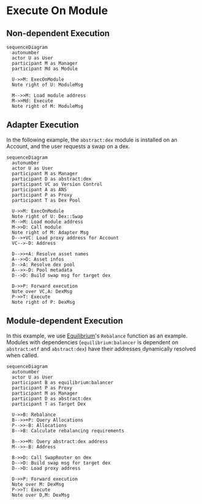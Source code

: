 # Execute On Module

## Non-dependent Execution
```mermaid
sequenceDiagram
  autonumber
  actor U as User
  participant M as Manager
  participant Md as Module

  U->>M: ExecOnModule
  Note right of U: ModuleMsg
  
  M-->>M: Load module address
  M->>Md: Execute
  Note right of M: ModuleMsg
```

## Adapter Execution
In the following example, the `abstract:dex` module is installed on an Account, and the user requests a swap on a dex. 

```mermaid
sequenceDiagram
  autonumber
  actor U as User
  participant M as Manager
  participant D as abstract:dex
  participant VC as Version Control
  participant A as ANS
  participant P as Proxy
  participant T as Dex Pool

  U->>M: ExecOnModule
  Note right of U: Dex::Swap
  M-->M: Load module address
  M->>D: Call module
  Note right of M: Adapter Msg
  D-->+VC: Load proxy address for Account
  VC-->-D: Address

  D-->>+A: Resolve asset names
  A-->>D: Asset infos
  D-->A: Resolve dex pool
  A-->>-D: Pool metadata
  D-->D: Build swap msg for target dex
  
  D->>P: Forward execution
  Note over VC,A: DexMsg
  P->>T: Execute
  Note right of P: DexMsg

```

## Module-dependent Execution
In this example, we use [Equilibrium](../use_cases/equilibrium)'s `Rebalance` function as an example. Modules with dependencies (`equilibrium:balancer` is dependent on `abstract:etf` and `abstract:dex`) have their addresses dynamically resolved when called. 

```mermaid
sequenceDiagram
  autonumber
  actor U as User
  participant B as equilibrium:balancer
  participant P as Proxy
  participant M as Manager
  participant D as abstract:dex
  participant T as Target Dex

  U->>B: Rebalance
  B-->>+P: Query Allocations
  P-->>-B: Allocations
  B-->B: Calculate rebalancing requirements

  B-->>+M: Query abstract:dex address
  M-->>-B: Address

  B->>D: Call SwapRouter on dex
  D-->D: Build swap msg for target dex
  D-->D: Load proxy address
  
  D->>P: Forward execution
  Note over M: DexMsg
  P->>T: Execute
  Note over D,M: DexMsg

```

